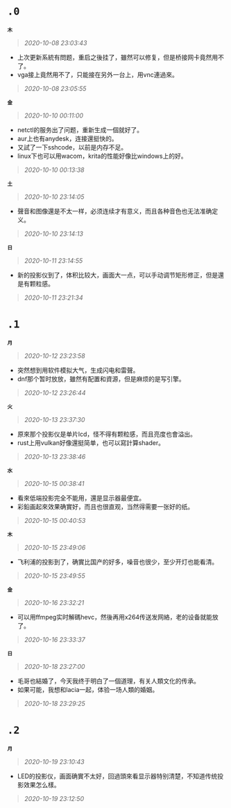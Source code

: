 **`.0`**
========
**`木`**
>*2020-10-08 23:03:43*
- 上次更新系統有問题，重启之後挂了，雖然可以修复，但是桥接网卡竟然用不了。
- vga接上竟然用不了，只能接在另外一台上，用vnc連過來。
>*2020-10-08 23:05:55*

**`金`**
>*2020-10-10 00:11:00*
- netctl的服务出了问题，重新生成一個就好了。
- aur上也有anydesk，连接還挺快的。
- 又試了一下sshcode，以前是内存不足。
- linux下也可以用wacom，krita的性能好像比windows上的好。
>*2020-10-10 00:13:38*

**`土`**
>*2020-10-10 23:14:05*
- 聲音和图像還是不太一样，必须连续才有意义，而且各种音色也无法准确定义。
>*2020-10-10 23:14:13*

**`日`**
>*2020-10-11 23:14:55*
- 新的投影仪到了，体积比较大，画面大一点，可以手动调节矩形修正，但是還是有颗粒感。
>*2020-10-11 23:21:34*

**`.1`**
========
**`月`**
>*2020-10-12 23:23:58*
- 突然想到用软件模拟大气，生成闪电和雷聲。
- dnf那个暂时放放，雖然有配置和資源，但是麻烦的是写引擎。
>*2020-10-12 23:26:44*

**`火`**
>*2020-10-13 23:37:30*
- 原來那个投影仪是单片lcd，怪不得有颗粒感，而且亮度也會溢出。
- rust上用vulkan好像還挺简单，也可以寫計算shader。
>*2020-10-13 23:38:46*

**`水`**
>*2020-10-15 00:38:41*
- 看來低端投影完全不能用，還是显示器最便宜。
- 彩鉛画起來效果确實好，而且也很直观，当然得需要一张好的纸。
>*2020-10-15 00:40:53*

**`木`**
>*2020-10-15 23:49:06*
- 飞利浦的投影到了，确實比国产的好多，噪音也很少，至少开灯也能看清。
>*2020-10-15 23:49:55*

**`金`**
>*2020-10-16 23:32:21*
- 可以用ffmpeg实时解碼hevc，然後再用x264传送发网絡，老的设备就能放了。
>*2020-10-16 23:33:37*

**`日`**
>*2020-10-18 23:27:00*
- 毛哥也結婚了，今天我终于明白了一個道理，有关人類文化的传承。
- 如果可能，我想和lacia一起，体验一场人類的婚姻。
>*2020-10-18 23:29:25*

**`.2`**
========
**`月`**
>*2020-10-19 23:10:43*
- LED的投影仪，画面确實不太好，回過頭來看显示器特别清楚，不知道传统投影效果怎么樣。
>*2020-10-19 23:12:50*